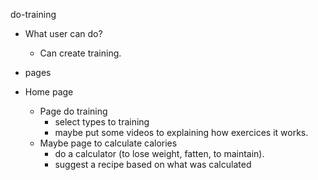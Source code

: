 do-training
 - What user can do?
    - Can create training.

- pages
 - Home page
    - Page do training
        - select types to training
        - maybe put some videos to explaining how exercices it works.
    - Maybe page to calculate calories
        - do a calculator (to lose weight, fatten, to maintain).
        - suggest a recipe based on what was calculated   
